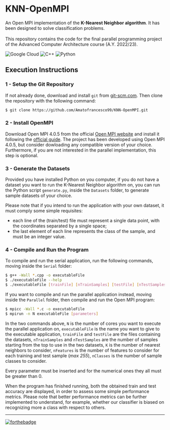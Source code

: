 # KNN-OpenMPI
An Open MPI implementation of the **K-Nearest Neighbor algorithm**. It has been designed to solve classification problems.<br><br>
This repository contains the code for the final parallel programming project of the Advanced Computer Architecture course (A.Y. 2022/23).

![Google Cloud](https://img.shields.io/badge/Google_Cloud-4285F4?style=for-the-badge&logo=google-cloud&logoColor=white)
![C++](https://img.shields.io/badge/C%2B%2B-00599C?style=for-the-badge&logo=c%2B%2B&logoColor=white)
![Python](https://img.shields.io/badge/Python-FFD43B?style=for-the-badge&logo=python&logoColor=blue)

## Execution Instructions

### 1 - Setup the Git Repository
If not already done, download and install ```git``` from [git-scm.com](https://git-scm.com/book/en/v2/Getting-Started-Installing-Git). 
Then clone the repository with the following command:
```bash
$ git clone https://github.com/Amatofrancesco99/KNN-OpenMPI.git
```

### 2 - Install OpenMPI
Download Open MPI 4.0.5 from the official [Open MPI website](https://www.open-mpi.org/software/ompi/v4.0/) and install it following the [official guide](https://www.open-mpi.org/faq/?category=building#easy-build). The project has been developed using Open MPI 4.0.5, but consider dowloading any compatible version of your choice. Furthermore, if you are not interested in the parallel implementation, this step is optional.

### 3 - Generate the Datasets
Provided you have installed Python on you computer, if you do not have a dataset you want to run the K-Nearest Neighbor algorithm on, you can run the Python script ```generate.py```, inside the ```Datasets``` folder, to generate sample datasets of your choice.

Please note that if you intend to run the application with your own dataset, it must comply some simple requisites:
- each line of the (train/test) file must represent a single data point, with the coordinates separated by a single space;
- the last element of each line represents the class of the sample, and must be an integer value.

### 4 - Compile and Run the Program
To compile and run the serial application, run the following commands, moving inside the ```Serial``` folder:
```bash
$ g++ -Wall *.cpp -o executableFile
$ ./executableFile --help
$ ./executableFile [trainFile] [nTrainSamples] [testFile] [nTestSamples] [K] [nFeatures] [nClasses]
```

If you want to compile and run the parallel application instead, moving inside the ```Parallel``` folder, then compile and run the Open MPI program:
```bash
$ mpicc -Wall *.c -o executableFile
$ mpirun -n N executableFile [parameters]
```

In the two commands above, ```N``` is the number of cores you want to execute the parallel application on, ```executableFile``` is the name you want to give to the executable application, ```trainFile``` and ```testFile``` are the files containing the datasets, ```nTrainSamples``` and ```nTestSamples``` are the number of samples starting from the top to use in the two datasets, ```K``` is the number of nearest neighbors to consider, ```nFeatures``` is the number of features to consider for each training and test sample (*max 255*), ```nClasses``` is the number of sample classes to consider.

Every parameter must be inserted and for the numerical ones they all must be greater than 0.

When the program has finished running, both the obtained train and test accuracy are displayed, in order to assess some simple performance 
metrics. Please note that better performance metrics can be further implemented to understand, for example, whether our classifier is biased on recognizing more a class with respect to others.

***
[![forthebadge](https://forthebadge.com/images/badges/powered-by-coders-sweat.svg)](https://forthebadge.com)